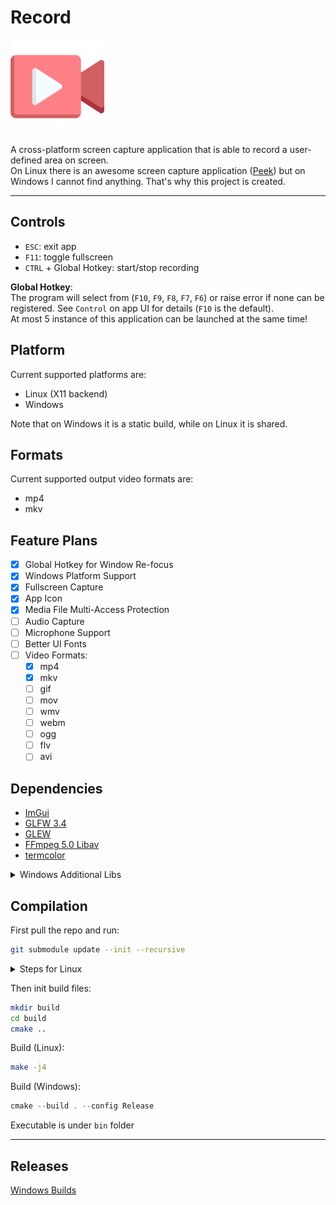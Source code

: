 # Record

<img src="assets/icon.png" width="150" alt="Icon">

A cross-platform screen capture application that is able to record a user-defined area on screen.  
On Linux there is an awesome screen capture application ([Peek](https://github.com/phw/peek)) but on Windows I cannot find anything. That's why this project is created.  

------

## Controls

* `ESC`: exit app  
* `F11`: toggle fullscreen  
* `CTRL` + Global Hotkey: start/stop recording  

__Global Hotkey__:  
The program will select from (`F10`, `F9`, `F8`, `F7`, `F6`) or raise error if none can be registered. See `Control` on app UI for details (`F10` is the default).  
At most 5 instance of this application can be launched at the same time!

## Platform  

Current supported platforms are:  
* Linux (X11 backend)  
* Windows  

Note that on Windows it is a static build, while on Linux it is shared.

## Formats

Current supported output video formats are:  
* mp4  
* mkv

## Feature Plans

- [x] Global Hotkey for Window Re-focus  
- [x] Windows Platform Support  
- [x] Fullscreen Capture  
- [x] App Icon  
- [x] Media File Multi-Access Protection  
- [ ] Audio Capture  
- [ ] Microphone Support  
- [ ] Better UI Fonts  
- [ ] Video Formats:  
    - [x] mp4  
    - [x] mkv  
    - [ ] gif  
    - [ ] mov  
    - [ ] wmv  
    - [ ] webm  
    - [ ] ogg  
    - [ ] flv  
    - [ ] avi  

## Dependencies

* [ImGui](https://github.com/ocornut/imgui)  
* [GLFW 3.4](https://github.com/glfw/glfw)  
* [GLEW](http://glew.sourceforge.net/)  
* [FFmpeg 5.0 Libav](https://github.com/FFmpeg/FFmpeg)  
* [termcolor](https://github.com/ikalnytskyi/termcolor)  

<details>
<summary>Windows Additional Libs</summary>

The following libs are required for Windows static build, but should all exist in a standard Windows environment:  
* comdlg32.lib  
* mfplat.lib  
* mfuuid.lib  
* strmiids.lib  
* secur32.lib  
* shlwapi.lib  
* vfw32.lib  
* ws2_32.lib  
* bcrypt.lib  

</details>

## Compilation

First pull the repo and run:
```bash
git submodule update --init --recursive
```

<details>
<summary>Steps for Linux</summary>

On linux, make sure `ffmpeg` (version 5.0) and related `libav` libraries are installed. If you are not sure:
```bash
ldconfig -p | grep libav
ldconfig -p | grep libsw
```
and look for the following libraries:
* `libavdevice`  
* `libavfilter`  
* `libavformat`  
* `libavcodec`  
* `libswresample`  
* `libswscale`  
* `libavutil`  

If you are not using X11, run following:
```bash
export GDK_BACKEND=x11
```
to force x11 backend.

</details>

Then init build files:
```bash
mkdir build
cd build
cmake ..
```

Build (Linux):
```bash
make -j4
```

Build (Windows):
```powershell
cmake --build . --config Release
```

Executable is under `bin` folder

------

## Releases

[Windows Builds](https://github.com/teamclouday/Record/releases)